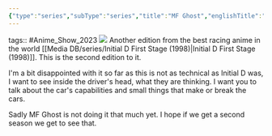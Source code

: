 ```yaml
---
{"type":"series","subType":"series","title":"MF Ghost","englishTitle":"MF Ghost","year":2023,"dataSource":"MALAPI","url":"https://myanimelist.net/anime/50695/MF_Ghost","id":50695,"genres":["Sports"],"studios":["Felix Film"],"episodes":12,"duration":"23 min per ep","onlineRating":7.68,"actors":null,"image":"https://cdn.myanimelist.net/images/anime/1249/132348.jpg","released":true,"streamingServices":["Crunchyroll","Ani-One Asia","Bahamut Anime Crazy"],"airing":true,"airedFrom":"02/10/2023","airedTo":"18/12/2023","watched":true,"lastWatched":"","personalRating":0,"tags":["mediaDB/tv/series"],"dateWatched":"watching","rating":"⭐ 8.5","Hours":4.6,"dg-publish":true,"status":"🟢 watched","permalink":"/media-db/series/mf-ghost-2023/","dgPassFrontmatter":true,"noteIcon":"1","created":"2023-12-14T22:57:06.276+05:30","updated":"2023-12-19T10:44:25.904+05:30"}
---
```


tags:: #Anime_Show_2023 
<img src="https://cdn.myanimelist.net/images/anime/1249/132348.jpg">
Another edition from the best racing anime in the world [[Media DB/series/Initial D First Stage (1998)\|Initial D First Stage (1998)]]. This is the second edition to it.

I'm a bit disappointed with it so far as this is not as technical as Initial D was, I want to see inside the driver's head, what they are thinking. I want you to talk about the car's capabilities and small things that make or break the cars.

Sadly MF Ghost is not doing it that much yet. I hope if we get a second season we get to see that.